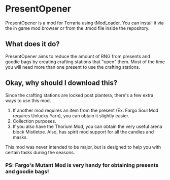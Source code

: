 # PresentOpener

PresentOpener is a mod for Terraria using tModLoader. You can install it via the in game mod browser or from the .tmod file inside the repository.

## What does it do?

PresentOpener aims to reduce the amount of RNG from presents and goodie bags by creating crafting stations that "open" them. Most of the time you will need more than one present to use the crafting stations.

## Okay, why should I download this?

Since the crafting stations are locked post plantera, there's a few extra ways to use this mod.
1. If another mod requires an item from the present (Ex: Fargo Soul Mod requires Unlucky Yarn), you can obtain it slightly easier.
2. Collection purposes.
3. If you also have the Thorium Mod, you can obtain the very useful arena block Mistletoe. Also, has spirit mod support for all the candies and masks.

This mod was never intended to be major, but is designed to help you with certain tasks during the seasons.

### PS: Fargo's Mutant Mod is very handy for obtaining presents and goodie bags!
